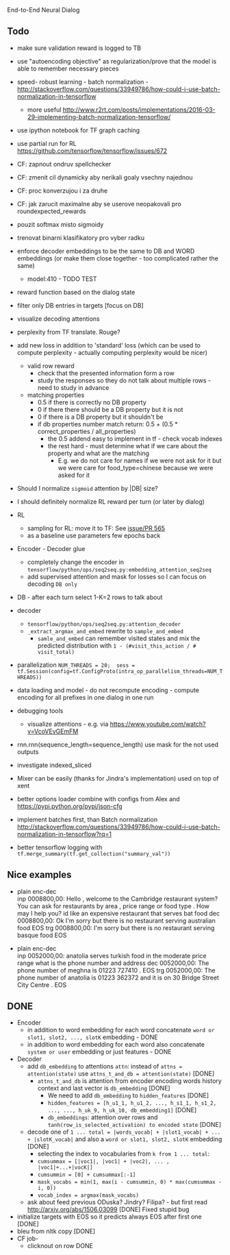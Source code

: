 End-to-End Neural Dialog


Todo
----
- make sure validation reward is logged to TB
- use "autoencoding objective" as regularization/prove that the model is able to remember necessary pieces
- speed- robust learning - batch normalization - http://stackoverflow.com/questions/33949786/how-could-i-use-batch-normalization-in-tensorflow
    - more useful http://www.r2rt.com/posts/implementations/2016-03-29-implementing-batch-normalization-tensorflow/
- use ipython notebook for TF graph caching
- use partial run for RL https://github.com/tensorflow/tensorflow/issues/672
- CF: zapnout ondruv spellchecker
- CF: zmenit cil dynamicky aby nerikali goaly vsechny najednou
- CF: proc konverzujou i za druhe
- CF: jak zarucit maximalne aby se userove neopakovali pro roundexpected_rewards
- pouzit softmax misto sigmoidy
- trenovat binarni klasifikatory pro vyber radku
- enforce decoder embeddings to be the same to DB and WORD embeddings (or make them close together - too complicated rather the same)
    - model:410 - TODO TEST
- reward function based on the dialog state
- filter only DB entries in targets [focus on DB]
- visualize decoding attentions
-  perplexity from TF translate. Rouge?
- add new loss in addition to 'standard' loss (which can be used to compute perplexity - actually computing perplexity would be nicer)
    - valid row reward 
        - check that the presented information form a row
        - study the responses so they do not talk about multiple rows - need to study in advance
    - matching properties
        - 0.5 if there is correctly no DB property
        - 0 if there there should be a DB property but it is not
        - 0 if there is a DB property but it shouldn't be
        - if db properties number match return: 0.5 + (0.5 * correct_properties / all_properties)
            - the 0.5 addend easy to implement in tf - check vocab indexes
            - the rest hard - must determine what if we care about the property and what are the matching
                - E.g. we do not care for names if we were not ask for it but we were care for food_type=chinese because we were asked for it 
- Should I normalize `sigmoid` attention by |DB| size?
- I should definitely normalize RL reward per turn (or later by dialog)
- RL
    - sampling for RL: move it to TF: See [issue/PR 565](https://github.com/tensorflow/tensorflow/pull/2093/files)
    - as a baseline use parameters few epochs back
- Encoder - Decoder glue
    - completely change the encoder in `tensorflow/python/ops/seq2seq.py:embedding_attention_seq2seq`
    - add supervised attention and mask for losses so I can focus on decoding `DB only`
- DB - after each turn select 1-K=2 rows to talk about
- decoder 
    - `tensorflow/python/ops/seq2seq.py:attention_decoder`
    - `_extract_argmax_and_embed` rewrite to `sample_and_embed`
        - `samle_and_embed` can remember visited states and mix the predicted distribution with `1 - (#visit_this_action / # visit_total)`


- parallelization `NUM_THREADS = 20;  sess = tf.Session(config=tf.ConfigProto(intra_op_parallelism_threads=NUM_THREADS))`
- data loading and model - do not recompute encoding - compute encoding for all prefixes in one dialog in one run
- debugging tools
    - visualize attentions - e.g. via https://www.youtube.com/watch?v=VcoVEvGEmFM
- rnn.rnn(sequence_length=sequence_length) use mask for the not used outputs
- investigate indexed_sliced
- Mixer can be easily (thanks for Jindra's implementation) used on top of xent
- better options loader combine with configs from Alex and https://pypi.python.org/pypi/json-cfg
- implement batches first, than Batch normalization http://stackoverflow.com/questions/33949786/how-could-i-use-batch-normalization-in-tensorflow?rq=1
- better tensorflow logging with `tf.merge_summary(tf.get_collection("summary_val"))`


Nice examples
-------------

- plain enc-dec  
inp 0008800,00: Hello , welcome to the Cambridge restaurant system? You can ask for restaurants by area , price range or food type . How may I help you? id like an expensive restaurant that serves bat food
dec 0008800,00: Ok I'm sorry but there is no restaurant serving australian food EOS
trg 0008800,00: I'm sorry but there is no restaurant serving basque food EOS

- plain enc-dec  
inp 0052000,00: anatolia serves turkish food in the moderate price range what is the phone number and address
dec 0052000,00: The phone number of meghna is 01223 727410 . EOS
trg 0052000,00: The phone number of anatolia is 01223 362372 and it is on 30 Bridge Street City Centre . EOS


DONE
---
- Encoder
    - in addition to word embedding for each word concatenate `word or slot1, slot2, ..., slotK` embedding - DONE
    - in addition to word embedding for each word also concatenate `system or user` embedding or just features - DONE
- Decoder
    - add `db_embedding` to attentions  `attn`: instead of `attns = attention(state)` use `attns_t_and_db = attention(state)` [DONE]
        - `attns_t_and_db` is attention from encoder encoding words history context and last vector is `db_embedding` [DONE]
            - We need to add `db_embedding` to `hidden_features` [DONE]
            - `hidden_features = [h_u1_1, h_u1_2, ..., h_s1_1, h_s1_2, ..., ..., h_uk_9, h_uk_10, db_embedding1]` [DONE]
            - `db_embeddings`: attention over rows and `tanh(row_is_selected_activation) to encoded state` [DONE]
    - decode one of `1 ... total = |words_vocab| + |slot1_vocab| + ... + |slotK_vocab|` and also a `word or slot1, slot2, slotK` embedding [DONE]
        - selecting the index to vocabularies from `k from 1 ... total`: 
        - `cumsummax = [|voc1|, |voc1| + |voc2|, ... , |voc1|+...+|vocK|]`
        - `cumsummin = [0] + cumsummax[:-1]`
        - `mask_vocabs = min(1, max(i - cumsummin, 0) * max(cumsummax - i, 0))`
        - `vocab_index = argmax(mask_vocabs)`
    - ask about feed previous ODuska? Jindry? Filipa? - but first read http://arxiv.org/abs/1506.03099 [DONE] Fixed stupid bug
- initialize targets with EOS so it predicts always EOS after first one [DONE]
- bleu from nltk copy  [DONE]
- CF job-
    - clicknout on row DONE
